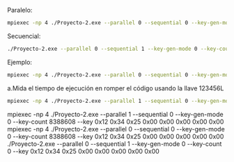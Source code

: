 Paralelo:
```bash
mpiexec -np 4 ./Proyecto-2.exe --parallel 0 --sequential 0 --key-gen-mode 0 --key-count 1048576 --key 0x12 0x34 0x56 0x4C 0x00 0x00 0x00 0x00
```
Secuencial:
```bash
./Proyecto-2.exe --parallel 0 --sequential 1 --key-gen-mode 0 --key-count 1048576 --key 0x12 0x34 0x56 0x4C 0x00 0x00 0x00 0x00
```
Ejemplo:
```bash
mpiexec -np 4 ./Proyecto-2.exe --parallel 0 --sequential 0 --key-gen-mode 0 --key 0x12 0x34 0x25 0x00 0x00 0x00 0x00 0x00
```

a.Mida el tiempo de ejecución en romper el código usando la llave 123456L
```bash
mpiexec -np 4 ./Proyecto-2.exe --parallel 1 --sequential 0 --key-gen-mode 0 --key 0x12 0x34 0x56 0x4C 0x00 0x00 0x00 0x00
```


mpiexec -np 4 ./Proyecto-2.exe --parallel 1 --sequential 0 --key-gen-mode 0 --key-count 8388608 --key 0x12 0x34 0x25 0x00 0x00 0x00 0x00 0x00
mpiexec -np 4 ./Proyecto-2.exe --parallel 0 --sequential 0 --key-gen-mode 0 --key-count 8388608 --key 0x12 0x34 0x25 0x00 0x00 0x00 0x00 0x00
./Proyecto-2.exe --parallel 0 --sequential 1 --key-gen-mode 0 --key-count 0 --key 0x12 0x34 0x25 0x00 0x00 0x00 0x00 0x00